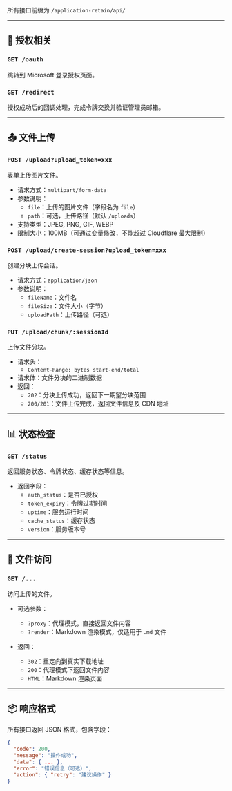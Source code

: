 所有接口前缀为 `/application-retain/api/`

---

## 🔐 授权相关

### `GET /oauth`
跳转到 Microsoft 登录授权页面。

### `GET /redirect`
授权成功后的回调处理，完成令牌交换并验证管理员邮箱。

---

## 📤 文件上传

### `POST /upload?upload_token=xxx`
表单上传图片文件。

- 请求方式：`multipart/form-data`
- 参数说明：
  - `file`：上传的图片文件（字段名为 `file`）
  - `path`：可选，上传路径（默认 `/uploads`）
- 支持类型：JPEG, PNG, GIF, WEBP
- 限制大小：100MB（可通过变量修改，不能超过 Cloudflare 最大限制）

### `POST /upload/create-session?upload_token=xxx`
创建分块上传会话。

- 请求方式：`application/json`
- 参数说明：
  - `fileName`：文件名
  - `fileSize`：文件大小（字节）
  - `uploadPath`：上传路径（可选）

### `PUT /upload/chunk/:sessionId`
上传文件分块。

- 请求头：
  - `Content-Range: bytes start-end/total`
- 请求体：文件分块的二进制数据
- 返回：
  - `202`：分块上传成功，返回下一期望分块范围
  - `200/201`：文件上传完成，返回文件信息及 CDN 地址

---

## 📊 状态检查

### `GET /status`
返回服务状态、令牌状态、缓存状态等信息。

- 返回字段：
  - `auth_status`：是否已授权
  - `token_expiry`：令牌过期时间
  - `uptime`：服务运行时间
  - `cache_status`：缓存状态
  - `version`：服务版本号

---

## 📁 文件访问

### `GET /...`
访问上传的文件。

- 可选参数：
  - `?proxy`：代理模式，直接返回文件内容
  - `?render`：Markdown 渲染模式，仅适用于 `.md` 文件

- 返回：
  - `302`：重定向到真实下载地址
  - `200`：代理模式下返回文件内容
  - `HTML`：Markdown 渲染页面

---

## 📦 响应格式

所有接口返回 JSON 格式，包含字段：

```json
{
  "code": 200,
  "message": "操作成功",
  "data": { ... },
  "error": "错误信息（可选）",
  "action": { "retry": "建议操作" }
}

```
